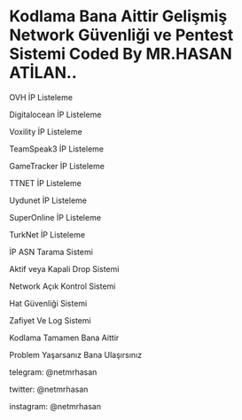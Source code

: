 # Kodlama Bana Aittir Gelişmiş Network Güvenliği ve Pentest Sistemi Coded By MR.HASAN ATİLAN..
<p> OVH İP Listeleme
<p> Digitalocean İP Listeleme
<p> Voxility İP Listeleme
<p> TeamSpeak3 İP Listeleme
<p> GameTracker İP Listeleme
<p> TTNET İP Listeleme
<p> Uydunet İP Listeleme
<p> SuperOnline İP Listeleme
<p> TurkNet İP Listeleme
<p> İP ASN Tarama Sistemi
<p> Aktif veya Kapali Drop Sistemi
<p> Network Açık Kontrol Sistemi
<p> Hat Güvenliği Sistemi
<p> Zafiyet Ve Log Sistemi
  
<p> Kodlama Tamamen Bana Aittir
<p> Problem Yaşarsanız Bana Ulaşırsınız

<p> telegram: @netmrhasan
<p> twitter: @netmrhasan
<p> instagram: @netmrhasan
